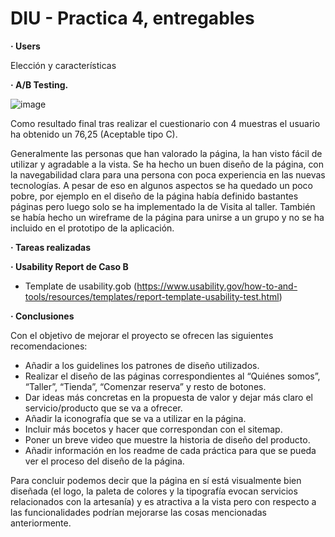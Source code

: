 # DIU - Practica 4, entregables


**· Users**

Elección y características

**· A/B Testing.**

![image](https://github.com/merypr/DIU_Lospibes/assets/92978748/eb8162db-c188-451c-ae9f-20ad2553eef8)

Como resultado final tras realizar el cuestionario con 4 muestras el usuario ha obtenido un 76,25 (Aceptable tipo C). 

Generalmente las personas que han valorado la página, la han visto fácil de utilizar y agradable a la vista. Se ha hecho un buen diseño de la página, con la navegabilidad clara para una persona con poca experiencia en las nuevas tecnologías. A pesar de eso en algunos aspectos se ha quedado un poco pobre, por ejemplo en el diseño de la página había definido bastantes páginas pero luego solo se ha implementado la de Visita al taller. También se había hecho un wireframe de la página para unirse a un grupo y no se ha incluido en el prototipo de la aplicación.

**· Tareas realizadas**


**· Usability Report de Caso B**
* Template de usability.gob (https://www.usability.gov/how-to-and-tools/resources/templates/report-template-usability-test.html) 

**· Conclusiones**

Con el objetivo de mejorar el proyecto se ofrecen las siguientes recomendaciones:
  - Añadir a los guidelines los patrones de diseño utilizados.
  - Realizar el diseño de las páginas correspondientes al “Quiénes somos”, “Taller”, “Tienda”, “Comenzar reserva” y resto de botones.
  - Dar ideas más concretas en la propuesta de valor y dejar más claro el servicio/producto que se va a ofrecer.
  - Añadir la iconografía que se va a utilizar en la página.
  - Incluir más bocetos y hacer que correspondan con el sitemap.
  - Poner un breve video que muestre la historia de diseño del producto.
  - Añadir información en los readme de cada práctica para que se pueda ver el proceso del diseño de la página.
  
Para concluir podemos decir que la página en sí está visualmente bien diseñada (el logo, la paleta de colores y la tipografía evocan servicios relacionados con la artesanía) y es atractiva a la vista pero con respecto a las funcionalidades podrían mejorarse las cosas mencionadas anteriormente.

